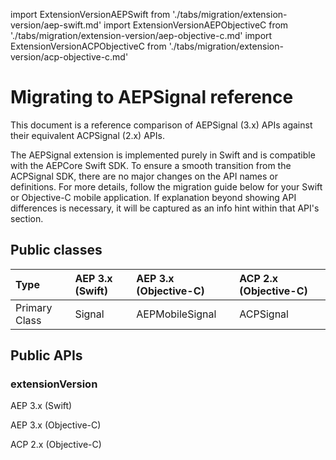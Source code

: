 import ExtensionVersionAEPSwift from './tabs/migration/extension-version/aep-swift.md'
import ExtensionVersionAEPObjectiveC from './tabs/migration/extension-version/aep-objective-c.md'
import ExtensionVersionACPObjectiveC from './tabs/migration/extension-version/acp-objective-c.md'

# Migrating to AEPSignal reference

This document is a reference comparison of AEPSignal (3.x) APIs against their equivalent ACPSignal (2.x) APIs.

The AEPSignal extension is implemented purely in Swift and is compatible with the AEPCore Swift SDK. To ensure a smooth transition from the ACPSignal SDK, there are no major changes on the API names or definitions. For more details, follow the migration guide below for your Swift or Objective-C mobile application. If explanation beyond showing API differences is necessary, it will be captured as an info hint within that API's section.

## Public classes

| Type | AEP 3.x (Swift) | AEP 3.x (Objective-C) | ACP 2.x (Objective-C) |
| :--- | :--- | :--- | :--- |
| Primary Class | Signal | AEPMobileSignal | ACPSignal |

## Public APIs

### extensionVersion

<TabsBlock orientation="horizontal" slots="heading, content" repeat="3"/>

AEP 3.x (Swift)

<ExtensionVersionAEPSwift/>

AEP 3.x (Objective-C)

<ExtensionVersionAEPObjectiveC/>

ACP 2.x (Objective-C)

<ExtensionVersionACPObjectiveC/>
